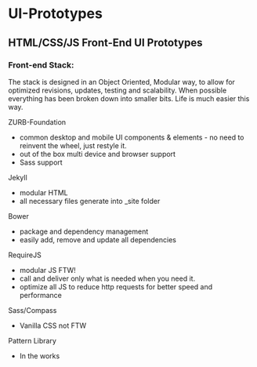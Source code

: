# UI-Prototypes
## HTML/CSS/JS Front-End UI Prototypes

### Front-end Stack:

The stack is designed in an Object Oriented, Modular way, to allow for optimized revisions, updates, testing and scalability. When possible everything has been broken down into smaller bits. Life is much easier this way.

ZURB-Foundation
* common desktop and mobile UI components & elements - no need to reinvent the wheel, just restyle it.
* out of the box multi device and browser support
* Sass support

Jekyll
* modular HTML
* all necessary files generate into _site folder

Bower
* package and dependency management
* easily add, remove and update all dependencies

RequireJS
* modular JS FTW!
* call and deliver only what is needed when you need it.
* optimize all JS to reduce http requests for better speed and performance

Sass/Compass
* Vanilla CSS not FTW

Pattern Library
* In the works
